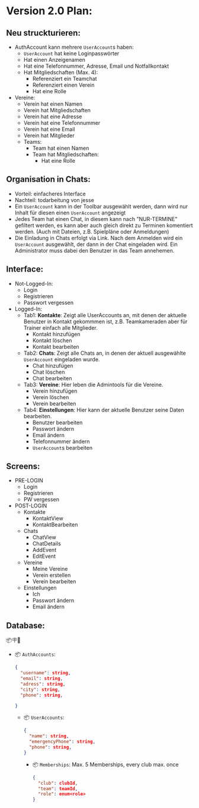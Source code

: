 # Version 2.0 Plan:

## Neu struckturieren:

- AuthAccount kann mehrere `UserAccount`s haben:
  - `UserAccount` hat keine Loginpasswörter
  - Hat einen Anzeigenamen
  - Hat eine Telefonnummer, Adresse, Email und Notfallkontakt
  - Hat Mitgliedschaften (Max. 4):
    - Referenziert ein Teamchat
    - Referenziert einen Verein
    - Hat eine Rolle
- Vereine:
  - Verein hat einen Namen
  - Verein hat Mitgliedschaften
  - Verein hat eine Adresse
  - Verein hat eine Telefonnummer
  - Verein hat eine Email
  - Verein hat Mitglieder
  - Teams:
    - Team hat einen Namen
    - Team hat Mitgliedschaften:
      - Hat eine Rolle

## Organisation in Chats:

- Vorteil: einfacheres Interface
- Nachteil: todarbeitung von jesse
- Ein `UserAccount` kann in der Toolbar ausgewählt werden, dann wird nur Inhalt für diesen einen `UserAccount` angezeigt
- Jedes Team hat einen Chat, in diesem kann nach "NUR-TERMINE" gefiltert werden, es kann aber auch gleich direkt zu Terminen komentiert werden. (Auch mit Dateien, z.B. Spielpläne oder Anmeldungen)
- Die Einladung in Chats erfolgt via Link. Nach dem Anmelden wird ein `UserAccount` ausgewählt, der dann in der Chat eingeladen wird. Ein Administrator muss dabei den Benutzer in das Team annehemen.

## Interface:

- Not-Logged-In:
  - Login
  - Registrieren
  - Passwort vergessen
- Logged-In:
  - Tab1: **Kontakte**:
    Zeigt alle UserAccounts an, mit denen der aktuelle Benutzer in Kontakt gekommmen ist, z.B. Teamkameraden aber für Trainer einfach alle Mitglieder.
    - Kontakt hinzufügen
    - Kontakt löschen
    - Kontakt bearbeiten
  - Tab2: **Chats**:
    Zeigt alle Chats an, in denen der aktuell ausgewählte `UserAccount` eingeladen wurde.
    - Chat hinzufügen
    - Chat löschen
    - Chat bearbeiten
  - Tab3: **Vereine**:
    Hier leben die Admintools für die Vereine.
    - Verein hinzufügen
    - Verein löschen
    - Verein bearbeiten
  - Tab4: **Einstellungen**:
    Hier kann der aktuelle Benutzer seine Daten bearbeiten.
    - Benutzer bearbeiten
    - Passwort ändern
    - Email ändern
    - Telefonnummer ändern
    - `UserAccount`s bearbeiten

## Screens:

- PRE-LOGIN
  - Login
  - Registrieren
  - PW vergessen
- POST-LOGIN
  - Kontakte
    - KontaktView
    - KontaktBearbeiten
  - Chats
    - ChatView
    - ChatDetails
    - AddEvent
    - EditEvent
  - Vereine
    - Meine Vereine
    - Verein erstellen
    - Verein bearbeiten
  - Einstellungen
    - Ich
    - Passwort ändern
    - Email ändern

## Database:
📦🪧📄
- 📦 `AuthAccounts`:
  ```JSON
  {
    "username": string,
    "email": string,
    "adress": string,
    "city": string,
    "phone": string,

  }
  ```
  - 📦 `UserAccounts`:
    ```JSON
    {
      "name": string,
      "emergencyPhone": string,
      "phone": string,
    }
    ```
    - 📦 `Memberships`:
      Max. 5 Memberships, every club max. once
      ```JSON
      {
        "club": clubId,
        "team": teamId,
        "role": enum<role>
      }
      ```